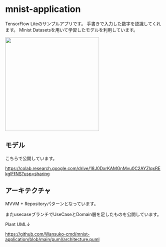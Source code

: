 # mnist-application

TensorFlow Liteのサンプルアプリです。
手書きで入力した数字を認識してくれます。
Minist Datasetsを用いて学習したモデルを利用しています。

<img width="300" src="https://user-images.githubusercontent.com/63241922/227680409-e1bfad83-d456-4d68-b351-975390344f09.gif" />

## モデル

こちらで公開しています。

https://colab.research.google.com/drive/18J0DxrKAMGnMvu0C2AYZlqxREkglFfNS?usp=sharing

## アーキテクチャ

MVVM + Repositoryパターンとなっています。

またusecaseブランチでUseCaseとDomain層を足したものを公開しています。


Plant UML↓

https://github.com/Wansuko-cmd/mnist-application/blob/main/puml/architecture.puml
